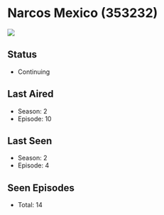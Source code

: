 # Narcos Mexico (353232)

<img src="https://dg31sz3gwrwan.cloudfront.net/poster/353232/1309448-0-optimized.jpg" />

## Status
* Continuing
## Last Aired
* Season: 2
* Episode: 10
## Last Seen
* Season: 2
* Episode: 4
## Seen Episodes
* Total: 14
